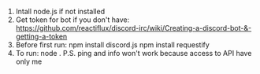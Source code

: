 1. Intall node.js if not installed
2. Get token for bot if you don't have:
https://github.com/reactiflux/discord-irc/wiki/Creating-a-discord-bot-&-getting-a-token
3. Before first run:
npm install discord.js
npm install requestify
4. To run:
node .
P.S. ping and info won't work because access to API have only me